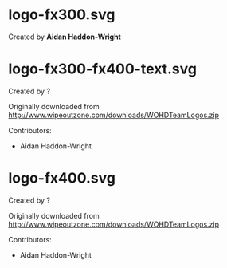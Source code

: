 # logo-fx300.svg

Created by **Aidan Haddon-Wright**

# logo-fx300-fx400-text.svg

Created by ?

Originally downloaded from http://www.wipeoutzone.com/downloads/WOHDTeamLogos.zip

Contributors:
- Aidan Haddon-Wright

# logo-fx400.svg

Created by ?

Originally downloaded from http://www.wipeoutzone.com/downloads/WOHDTeamLogos.zip

Contributors:
- Aidan Haddon-Wright